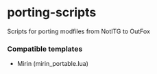 # porting-scripts
Scripts for porting modfiles from NotITG to OutFox

### Compatible templates
- Mirin (mirin_portable.lua)
